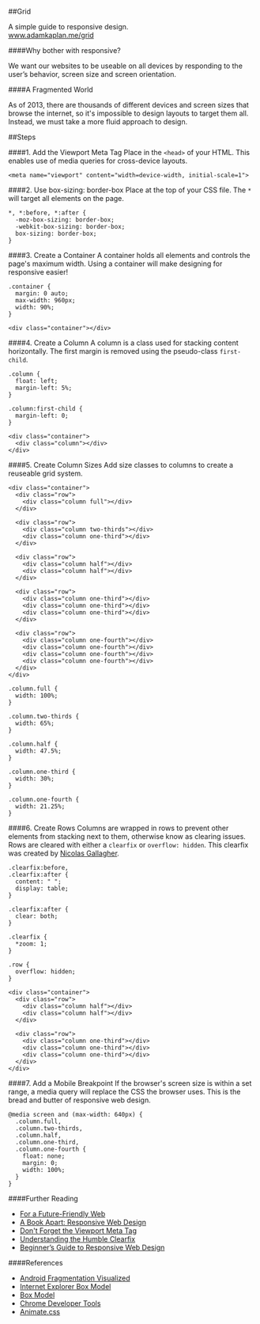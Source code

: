 ##Grid

A simple guide to responsive design.<br>
www.adamkaplan.me/grid


####Why bother with responsive?

We want our websites to be useable on all devices by responding to the user’s behavior, screen size and screen orientation.

####A Fragmented World

As of 2013, there are thousands of different devices and screen sizes that browse the internet, so it's impossible to design layouts to target them all. Instead, we must take a more fluid approach to design.

##Steps

####1. Add the Viewport Meta Tag
Place in the `<head>` of your HTML. This enables use of media queries for cross-device layouts.
```
<meta name="viewport" content="width=device-width, initial-scale=1">
```

####2. Use box-sizing: border-box
Place at the top of your CSS file. The `*` will target all elements on the page.
```
*, *:before, *:after {
  -moz-box-sizing: border-box;
  -webkit-box-sizing: border-box;
  box-sizing: border-box;
}
```

####3. Create a Container
A container holds all elements and controls the page's maximum width. Using a container will make designing for responsive easier!
```
.container {
  margin: 0 auto;
  max-width: 960px;
  width: 90%;
}
```

```
<div class="container"></div>
```

####4. Create a Column
A column is a class used for stacking content horizontally. The first margin is removed using the pseudo-class `first-child`.

```
.column {
  float: left;
  margin-left: 5%;
}
 
.column:first-child {
  margin-left: 0;
}
```

```
<div class="container">
  <div class="column"></div>
</div>
```

####5. Create Column Sizes
Add size classes to columns to create a reuseable grid system.

```
<div class="container">
  <div class="row">
    <div class="column full"></div>
  </div>
  
  <div class="row">
    <div class="column two-thirds"></div>
    <div class="column one-third"></div>
  </div>
  
  <div class="row">
    <div class="column half"></div>
    <div class="column half"></div>
  </div>
  
  <div class="row">
    <div class="column one-third"></div>
    <div class="column one-third"></div>
    <div class="column one-third"></div>
  </div>
  
  <div class="row">
    <div class="column one-fourth"></div>
    <div class="column one-fourth"></div>
    <div class="column one-fourth"></div>
    <div class="column one-fourth"></div>
  </div>
</div>
```

```
.column.full {
  width: 100%;
}
  
.column.two-thirds {
  width: 65%;
}
  
.column.half {
  width: 47.5%;
}
 
.column.one-third {
  width: 30%;
}
 
.column.one-fourth {
  width: 21.25%;
}
```

####6. Create Rows
Columns are wrapped in rows to prevent other elements from stacking next to them, otherwise know as clearing issues. Rows are cleared with either a `clearfix` or `overflow: hidden`. This clearfix was created by [Nicolas Gallagher](http://nicolasgallagher.com/micro-clearfix-hack/).

```
.clearfix:before,
.clearfix:after {
  content: " ";
  display: table;
}
 
.clearfix:after {
  clear: both;
}
 
.clearfix {
  *zoom: 1;
}
```

```
.row {
  overflow: hidden;
}
```

```
<div class="container">
  <div class="row">
    <div class="column half"></div>
    <div class="column half"></div>
  </div>
  
  <div class="row">
    <div class="column one-third"></div>
    <div class="column one-third"></div>
    <div class="column one-third"></div>
  </div>
</div>
```

####7. Add a Mobile Breakpoint
If the browser's screen size is within a set range, a media query will replace the CSS the browser uses. This is the bread and butter of responsive web design.

```
@media screen and (max-width: 640px) {
  .column.full,
  .column.two-thirds,
  .column.half,
  .column.one-third,
  .column.one-fourth {
    float: none;
    margin: 0;
    width: 100%;
  }
}
```

####Further Reading
* [For a Future-Friendly Web](http://alistapart.com/article/for-a-future-friendly-web)
* [A Book Apart: Responsive Web Design](http://www.abookapart.com/products/responsive-web-design)
* [Don't Forget the Viewport Meta Tag](http://dev.tutsplus.com/articles/quick-tip-dont-forget-the-viewport-meta-tag--webdesign-5972)
* [Understanding the Humble Clearfix](http://fuseinteractive.ca/blog/understanding-humble-clearfix)
* [Beginner’s Guide to Responsive Web Design](http://blog.teamtreehouse.com/beginners-guide-to-responsive-web-design)

####References
* [Android Fragmentation Visualized](http://opensignal.com/reports/fragmentation-2013/)
* [Internet Explorer Box Model](http://en.wikipedia.org/wiki/Internet_Explorer_box_model_bug)
* [Box Model](http://developer.mozilla.org/en-US/docs/Web/CSS/box_model)
* [Chrome Developer Tools](http://developers.google.com/chrome-developer-tools/)
* [Animate.css](http://daneden.github.io/animate.css/)

